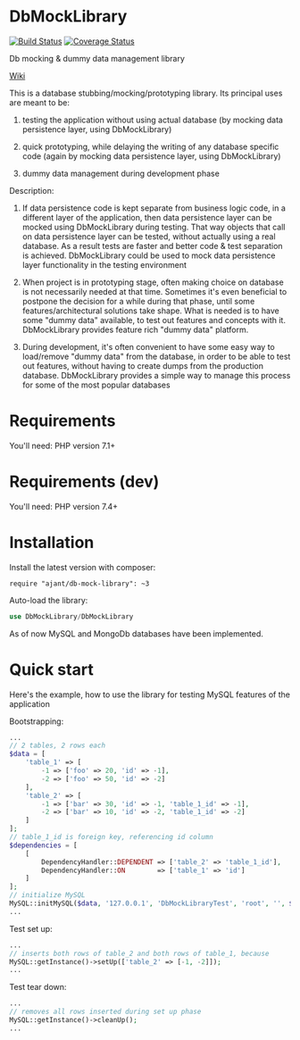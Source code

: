 DbMockLibrary
==================
[![Build Status](https://travis-ci.org/ajant/DbMockLibrary.svg?branch=master)](https://travis-ci.org/ajant/DbMockLibrary)
[![Coverage Status](https://coveralls.io/repos/ajant/DbMockLibrary/badge.svg?branch=master&service=github)](https://coveralls.io/github/ajant/DbMockLibrary?branch=master)

Db mocking & dummy data management library


[Wiki](https://github.com/ajant/DbMockLibrary/wiki)

This is a database stubbing/mocking/prototyping library. Its principal uses are meant to be:

1. testing the application without using actual database (by mocking data persistence layer, using DbMockLibrary)

2. quick prototyping, while delaying the writing of any database specific code (again by mocking data persistence layer, using DbMockLibrary)

3. dummy data management during development phase

Description:

1. If data persistence code is kept separate from business logic code, in a different layer of the application, then data persistence layer can
be mocked using DbMockLibrary during testing. That way objects that call on data persistence layer can be tested, without actually using a
real database. As a result tests are faster and better code & test separation is achieved. DbMockLibrary could be used to mock data persistence
layer functionality in the testing environment

2. When project is in prototyping stage, often making choice on database is not necessarily needed at that time. Sometimes it's even beneficial
to postpone the decision for a while during that phase, until some features/architectural solutions take shape. What is needed is to have some
"dummy data" available, to test out features and concepts with it. DbMockLibrary provides feature rich "dummy data" platform.

3. During development, it's often convenient to have some easy way to load/remove "dummy data" from the database, in order to be able to
test out features, without having to create dumps from the production database. DbMockLibrary provides a simple way to manage this process for
some of the most popular databases

Requirements
============

You'll need: PHP version 7.1+

Requirements (dev)
============

You'll need: PHP version 7.4+

Installation
============
Install the latest version with composer:<br/>
```
require "ajant/db-mock-library": ~3
```

Auto-load the library:
```php
use DbMockLibrary/DbMockLibrary
```

As of now MySQL and MongoDb databases have been implemented.

Quick start
===========
Here's the example, how to use the library for testing MySQL features of the application

Bootstrapping:
```php
...
// 2 tables, 2 rows each
$data = [
    'table_1' => [
        -1 => ['foo' => 20, 'id' => -1],
        -2 => ['foo' => 50, 'id' => -2]
    ],
    'table_2' => [
        -1 => ['bar' => 30, 'id' => -1, 'table_1_id' => -1],
        -2 => ['bar' => 10, 'id' => -2, 'table_1_id' => -2]
    ]
];
// table_1_id is foreign key, referencing id column
$dependencies = [
    [
        DependencyHandler::DEPENDENT => ['table_2' => 'table_1_id'],
        DependencyHandler::ON        => ['table_1' => 'id']
    ]
];
// initialize MySQL
MySQL::initMySQL($data, '127.0.0.1', 'DbMockLibraryTest', 'root', '', $dependencies);
...
```
Test set up:
```php
...
// inserts both rows of table_2 and both rows of table_1, because
MySQL::getInstance()->setUp(['table_2' => [-1, -2]]);
...
```
Test tear down:
```php
...
// removes all rows inserted during set up phase
MySQL::getInstance()->cleanUp();
...
```
